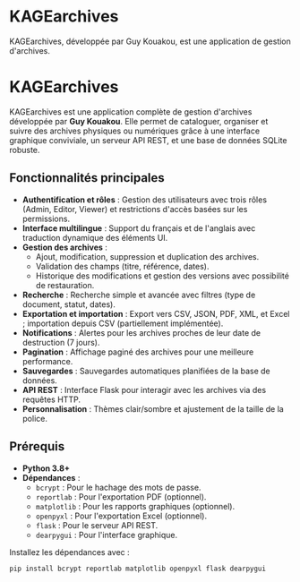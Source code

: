 # KAGEarchives
KAGEarchives, développée par Guy Kouakou, est une application de gestion d'archives.
# KAGEarchives

KAGEarchives est une application complète de gestion d'archives développée par **Guy Kouakou**. Elle permet de cataloguer, organiser et suivre des archives physiques ou numériques grâce à une interface graphique conviviale, un serveur API REST, et une base de données SQLite robuste.

## Fonctionnalités principales

- **Authentification et rôles** : Gestion des utilisateurs avec trois rôles (Admin, Editor, Viewer) et restrictions d'accès basées sur les permissions.
- **Interface multilingue** : Support du français et de l'anglais avec traduction dynamique des éléments UI.
- **Gestion des archives** :
  - Ajout, modification, suppression et duplication des archives.
  - Validation des champs (titre, référence, dates).
  - Historique des modifications et gestion des versions avec possibilité de restauration.
- **Recherche** : Recherche simple et avancée avec filtres (type de document, statut, dates).
- **Exportation et importation** : Export vers CSV, JSON, PDF, XML, et Excel ; importation depuis CSV (partiellement implémentée).
- **Notifications** : Alertes pour les archives proches de leur date de destruction (7 jours).
- **Pagination** : Affichage paginé des archives pour une meilleure performance.
- **Sauvegardes** : Sauvegardes automatiques planifiées de la base de données.
- **API REST** : Interface Flask pour interagir avec les archives via des requêtes HTTP.
- **Personnalisation** : Thèmes clair/sombre et ajustement de la taille de la police.

## Prérequis

- **Python 3.8+**
- **Dépendances** :
  - `bcrypt` : Pour le hachage des mots de passe.
  - `reportlab` : Pour l'exportation PDF (optionnel).
  - `matplotlib` : Pour les rapports graphiques (optionnel).
  - `openpyxl` : Pour l'exportation Excel (optionnel).
  - `flask` : Pour le serveur API REST.
  - `dearpygui` : Pour l'interface graphique.

Installez les dépendances avec :
```bash
pip install bcrypt reportlab matplotlib openpyxl flask dearpygui
